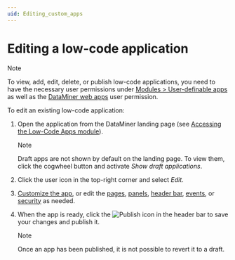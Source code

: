 ```yaml
---
uid: Editing_custom_apps
---
```


# Editing a low-code application

> [!NOTE]
> To view, add, edit, delete, or publish low-code applications, you need to have the necessary user permissions under [Modules > User-definable apps](xref:DataMiner_user_permissions#modules--user-definable-apps) as well as the [DataMiner web apps](xref:DataMiner_user_permissions#general--dataminer-web-apps--dataminer-cube-mobile-access) user permission.

To edit an existing low-code application:

1. Open the application from the DataMiner landing page (see [Accessing the Low-Code Apps module](xref:Accessing_custom_apps)).

   > [!NOTE]
   > Draft apps are not shown by default on the landing page. To view them, click the cogwheel button and activate *Show draft applications*.

1. Click the user icon in the top-right corner and select *Edit*.

1. [Customize the app](xref:LowCodeApps_Custom_Icon), or edit the [pages](xref:LowCodeApps_page_config), [panels](xref:LowCodeApps_panel_config), [header bar](xref:LowCodeApps_header_config), [events](xref:LowCodeApps_event_config), or [security](xref:LowCodeApps_security_config) as needed.

1. When the app is ready, click the ![Publish](~/user-guide/images/AppPublishIcon.png) icon in the header bar to save your changes and publish it.

   > [!NOTE]
   > Once an app has been published, it is not possible to revert it to a draft.
